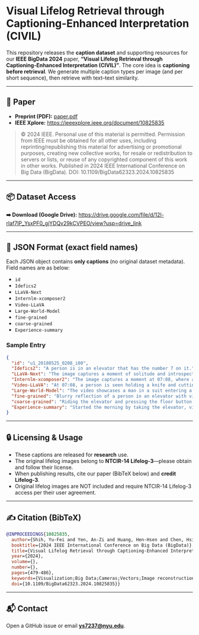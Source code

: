 # Visual Lifelog Retrieval through Captioning-Enhanced Interpretation (CIVIL)

This repository releases the **caption dataset** and supporting resources for our **IEEE BigData 2024** paper, **“Visual Lifelog Retrieval through Captioning-Enhanced Interpretation (CIVIL)”**. The core idea is **captioning before retrieval**. We generate multiple caption types per image (and per short sequence), then retrieve with text–text similarity.

---

## 🔗 Paper

- **Preprint (PDF):** [paper.pdf](paper.pdf)  
- **IEEE Xplore:** https://ieeexplore.ieee.org/document/10825835
> © 2024 IEEE. Personal use of this material is permitted. Permission from IEEE must be obtained for all other uses, including reprinting/republishing this material for advertising or promotional purposes, creating new collective works, for resale or redistribution to servers or lists, or reuse of any copyrighted component of this work in other works. Published in 2024 IEEE International Conference on Big Data (BigData). DOI: 10.1109/BigData62323.2024.10825835


---

## 📦 Dataset Access

**➡️ Download (Google Drive):** https://drive.google.com/file/d/12l-rlaf7IP_YsxPF0_gjYDQv29kCVPEO/view?usp=drive_link  

---

## 🧾 JSON Format (exact field names)

Each JSON object contains **only captions** (no original dataset metadata). Field names are as below:

- `id`  
- `Idefics2`  
- `LLaVA-Next`  
- `Internlm-xcomposer2`  
- `Video-LLaVA`  
- `Large-World-Model`  
- `fine-grained`  
- `coarse-grained`  
- `Experience-summary`

### Sample Entry
```json
{
  "id": "u1_20180525_0208_i00",
  "Idefics2": "A person is in an elevator that has the number 7 on it.",
  "LLaVA-Next": "The image captures a moment of solitude and introspection in a modern, well-lit elevator. The person, dressed in a crisp white shirt, stands alone, their reflection mirrored in the elevator's polished surface. The elevator's interior is sleek and minimalist, with a blue carpet underfoot and a yellow accent wall adding a pop of color. The time on the elevator reads 07:08, suggesting it's early morning or late evening. The individual appears to be in a state of quiet contemplation, perhaps reflecting on the day ahead or the day just past. The elevator's motion is captured in the blurred background, adding a sense of movement and progress. The overall atmosphere is one of calm and introspection, a snapshot of a moment in time within the confines of an urban elevator. ",
  "Internlm-xcomposer2": "The image captures a moment at 07:08, where a person is standing in front of an elevator door. The reflection of the individual can be seen in the mirror-like surface of the door, creating a unique perspective.",
  "Video-LLaVA": "At 07:08, a person is seen holding a knife and cutting a piece of meat. The person is standing in front of a table with a plate of food, and there is a potted plant nearby. The person appears to be focused on their task, and the scene is well-lit, with natural light coming in from a window. The person's actions suggest that they are preparing a meal, and the presence of the potted plant adds a touch of greenery to the setting.",
  "Large-World-Model": "The video showcases a man in a suit entering a luxurious watch store, a woman walking through the store, and a man playing a piano. The man playing the piano is seen from different angles, and the camera pans around the store, capturing the various items on display.",
  "fine-grained": "Blurry reflection of a person in an elevator with visible door frame.",
  "coarse-grained": "Riding the elevator and pressing the floor button.",
  "Experience-summary": "Started the morning by taking the elevator, visiting the hotel lobby, interacting with staff, then enjoying a buffet breakfast."
}
```

---

## 🔒 Licensing & Usage

- These captions are released for **research** use.  
- The original lifelog images belong to **NTCIR-14 Lifelog-3**—please obtain and follow their license.  
- When publishing results, cite our paper (BibTeX below) and **credit Lifelog-3**.
- Original lifelog images are NOT included and require NTCIR-14 Lifelog-3 access per their user agreement.

---

## ✍️ Citation (BibTeX)

```bibtex
@INPROCEEDINGS{10825835,
  author={Shih, Yu-Fei and Yen, An-Zi and Huang, Hen-Hsen and Chen, Hsin-Hsi},
  booktitle={2024 IEEE International Conference on Big Data (BigData)}, 
  title={Visual Lifelog Retrieval through Captioning-Enhanced Interpretation}, 
  year={2024},
  volume={},
  number={},
  pages={479-486},
  keywords={Visualization;Big Data;Cameras;Vectors;Image reconstruction;Lifelogging;Visual Lifelog Captioning;Visual Lifelog Retrieval},
  doi={10.1109/BigData62323.2024.10825835}}
```

---

## 📬 Contact

Open a GitHub issue or email **ys7237@nyu.edu**.
